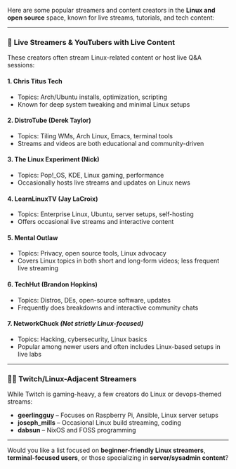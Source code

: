 Here are some popular streamers and content creators in the **Linux and open source** space, known for live streams, tutorials, and tech content:

---

### 🔴 **Live Streamers & YouTubers with Live Content**

These creators often stream Linux-related content or host live Q\&A sessions:

#### 1. **Chris Titus Tech**

* Topics: Arch/Ubuntu installs, optimization, scripting
* Known for deep system tweaking and minimal Linux setups

#### 2. **DistroTube (Derek Taylor)**

* Topics: Tiling WMs, Arch Linux, Emacs, terminal tools
* Streams and videos are both educational and community-driven

#### 3. **The Linux Experiment (Nick)**

* Topics: Pop!\_OS, KDE, Linux gaming, performance
* Occasionally hosts live streams and updates on Linux news

#### 4. **LearnLinuxTV (Jay LaCroix)**

* Topics: Enterprise Linux, Ubuntu, server setups, self-hosting
* Offers occasional live streams and interactive content

#### 5. **Mental Outlaw**

* Topics: Privacy, open source tools, Linux advocacy
* Covers Linux topics in both short and long-form videos; less frequent live streaming

#### 6. **TechHut (Brandon Hopkins)**

* Topics: Distros, DEs, open-source software, updates
* Frequently does breakdowns and interactive community chats

#### 7. **NetworkChuck** *(Not strictly Linux-focused)*

* Topics: Hacking, cybersecurity, Linux basics
* Popular among newer users and often includes Linux-based setups in live labs

---

### 🧑‍💻 **Twitch/Linux-Adjacent Streamers**

While Twitch is gaming-heavy, a few creators do Linux or devops-themed streams:

* **geerlingguy** – Focuses on Raspberry Pi, Ansible, Linux server setups
* **joseph\_mills** – Occasional Linux build streaming, coding
* **dabsun** – NixOS and FOSS programming

---

Would you like a list focused on **beginner-friendly Linux streamers**, **terminal-focused users**, or those specializing in **server/sysadmin content**?

